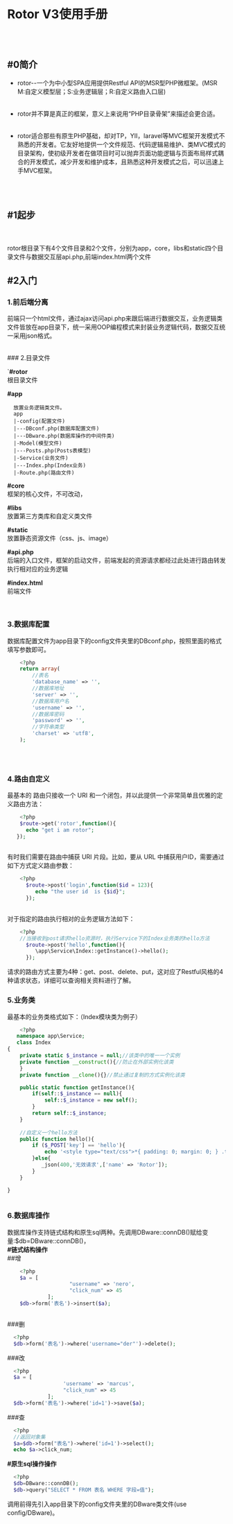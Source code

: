 ﻿# Rotor V3使用手册

<br>
<br>

## #0简介

- rotor--一个为中小型SPA应用提供Restful API的MSR型PHP微框架。(MSR M:自定义模型层；S:业务逻辑层；R:自定义路由入口层)<br><br>

- rotor并不算是真正的框架，意义上来说用“PHP目录骨架”来描述会更合适。<br><br>

- rotor适合那些有原生PHP基础，却对TP，YII，laravel等MVC框架开发模式不熟悉的开发者。它友好地提供一个文件规范、代码逻辑易维护、类MVC模式的目录架构，使初级开发者在做项目时可以抛弃页面功能逻辑与页面布局样式耦合的开发模式，减少开发和维护成本，且熟悉这种开发模式之后，可以迅速上手MVC框架。


<br>
<br>


## #1起步

<br>
<br>
rotor根目录下有4个文件目录和2个文件，分别为app，core，libs和static四个目录文件与数据交互层api.php,前端index.html两个文件

<br>


## #2入门

### 1.前后端分离

前端只一个html文件，通过ajax访问api.php来跟后端进行数据交互，业务逻辑类文件皆放在app目录下，统一采用OOP编程模式来封装业务逻辑代码，数据交互统一采用json格式。

<br>
### 2.目录文件


`**#rotor**  
   根目录文件  
  
  **#app**  
  
      放置业务逻辑类文件。
      app
      |-config(配置文件)
      |---DBconf.php(数据库配置文件)
      |---DBware.php(数据库操作的中间件类)
      |-Model(模型文件)
      |---Posts.php(Posts表模型)
      |-Service(业务文件)
      |---Index.php(Index业务)
      |-Route.php(路由文件)
  
  **#core**  
      框架的核心文件，不可改动，  
  
  **#libs**  
      放置第三方类库和自定义类文件  
  
  **#static**  
      放置静态资源文件（css、js、image）  
  
  **#api.php**  
      后端的入口文件，框架的启动文件，前端发起的资源请求都经过此处进行路由转发执行相对应的业务逻辑  
 
  
  **#index.html**  
      前端文件  

<br>

### 3.数据库配置
数据库配置文件为app目录下的config文件夹里的DBconf.php，按照里面的格式填写参数即可。 
``` php  
    <?php  
    return array(  
        //表名  
        'database_name' => '',  
        //数据库地址  
        'server' => '',  
        //数据库用户名  
        'username' => '',  
        //数据库密码  
        'password' => '',  
        //字符串类型  
        'charset' => 'utf8',  
    );  
  
```  
</br>

### 4.路由自定义
最基本的 路由只接收一个 URI 和一个闭包，并以此提供一个非常简单且优雅的定义路由方法：
``` php  
    <?php  
    $route->get('rotor',function(){
      echo "get i am rotor";
   });
  
```  
有时我们需要在路由中捕获 URI 片段。比如，要从 URL 中捕获用户ID，需要通过如下方式定义路由参数：
``` php  
    <?php  
      $route->post('login',function($id = 123){
         echo "the user id  is {$id}";
      });
  
```  
对于指定的路由执行相对的业务逻辑方法如下：
``` php  
    <?php  
    //当接收到post请求hello资源时，执行Service下的Index业务类的hello方法
      $route->post('hello',function(){
         \app\Service\Index::getInstance()->hello();
      });
```  
请求的路由方式主要为4种：get、post、delete、put，这对应了Restful风格的4种请求状态，详细可以查询相关资料进行了解。
</br>

### 5.业务类
最基本的业务类格式如下：（Index模块类为例子）
``` php  
    <?php  
   namespace app\Service;
   class Index
{
    private static $_instance = null;//该类中的唯一一个实例
    private function __construct(){//防止在外部实例化该类
    }
    private function __clone(){}//禁止通过复制的方式实例化该类

    public static function getInstance(){
        if(self::$_instance == null){
            self::$_instance = new self();
        }
        return self::$_instance;
    }
    
    //自定义一个hello方法
    public function hello(){
        if ($_POST['key'] == 'hello'){
            echo '<style type="text/css">*{ padding: 0; margin: 0; } .think_default_text{ padding: 4px 48px;} a{color:#2E5CD5;cursor: pointer;text-decoration: none} a:hover{text-decoration:underline; } body{ background: #fff; font-family: "Century Gothic","Microsoft yahei"; color: #333;font-size:18px} h1{ font-size: 100px; font-weight: normal; margin-bottom: 12px; } p{ line-height: 1.6em; font-size: 42px }</style><div style="padding: 24px 48px;"><br><br><h1>Rotor</h1><br><br><p>为专注于前后端分离而生——<br/><span style="font-size:30px">一个为中小型SPA应用提供Restful API的MSR型PHP微框架</span></p></div>';
        }else{
           _json(400,'无效请求',['name' => 'Rotor']);
        }
    }

}
  
```  

### 6.数据库操作
数据库操作支持链式结构和原生sql两种。先调用DBware::connDB()赋给变量:$db=DBware::connDB()，  
**#链式结构操作**  
      ##增  
``` php  
    <?php  
    $a = [  
                    "username" => 'nero',  
                    "click_num" => 45  
             ];  
    $db->form('表名')->insert($a); 
  
```  
      
  ###删  
  ``` php  
    <?php  
    $db->form('表名')->where('username="der"')->delete(); 
```  
###改  
  ``` php  
    <?php  
    $a = [  
                    'username' => 'marcus',  
                    "click_num" => 45  
               ]; 
    $db->form('表名')->where('id=1')->save($a);  
```  
  ###查  
  ``` php  
    <?php  
    //返回对象集  
    $a=$db->form("表名")->where('id=1')->select();  
    echo $a->click_num;
```  

  
**#原生sql操作操作**  
  ``` php  
    <?php  
    $db=DBware::connDB();  
    $db->query("SELECT * FROM 表名 WHERE 字段=值");  
```  
   
  
调用前得先引入app目录下的config文件夹里的DBware类文件(use config/DBware)。  

